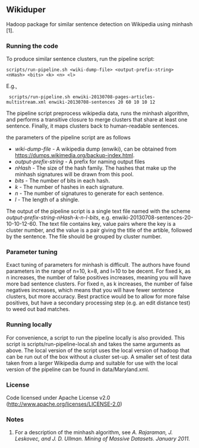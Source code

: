 ## Wikiduper ##

Hadoop package for similar sentence detection on Wikipedia using minhash [1].


### Running the code ###

To produce similar sentence clusters, run the pipeline script:

    scripts/run-pipeline.sh <wiki-dump-file> <output-prefix-string> <nHash> <bits> <k> <n> <l>

E.g.,

     scripts/run-pipeline.sh enwiki-20130708-pages-articles-multistream.xml enwiki-20130708-sentences 20 60 10 10 12


The pipeline script preprocess wikipedia data, runs the minhash algorithm, and performs a transitive closure to merge clusters that share at least one sentence. Finally, it maps clusters back to human-readable sentences.

the parameters of the pipeline script are as follows
* *wiki-dump-file* - A wikipedia dump (enwiki), can be obtained from https://dumps.wikimedia.org/backup-index.html.
* *output-prefix-string* - A prefix for naming output files
* *nHash* - The size of the hash family. The hashes that make up the minhash signatures will be drawn from this pool.
* *bits* - The number of bits in each hash.
* *k* - The number of hashes in each signature.
* *n* - The number of signatures to generate for each sentence.
* *l* - The length of a shingle.

The output of the pipeline script is a single text file named with the scheme  *output-prefix-string-nHash-k-n-l-bits*, e.g. enwiki-20130708-sentences-20-10-10-12-60. The text file contains key, value pairs where the key is a cluster number, and the value is a pair giving the title of the artible, followed by the sentence. The file should be grouped by cluster number.

### Parameter tuning ###

Exact tuning of parameters for minhash is difficult. The authors have found parameters in the range of n=10, k=8, and l=10 to be decent. For fixed k, as n increases, the number of false positives increases, meaning you will have more bad sentence clusters. For fixed n, as k increases, the number of false negatives increases, which means that you will have fewer sentence clusters, but more accuracy. Best practice would be to allow for more false positives, but have a secondary processing step (e.g. an edit distance test) to weed out bad matches.

### Running locally ###

For convenience, a script to run the pipeline locally is also provided. This script is scripts/run-pipeline-local.sh and takes the same arguments as above. The local version of the script uses the local version of hadoop that can be run out of the box without a cluster set-up. A smaller set of test data taken from a larger Wikipedia dump and suitable for use with the local version of the pipeline  can be found in data/Maryland.xml.

### License ###

Code licensed under Apache License v2.0 (http://www.apache.org/licenses/LICENSE-2.0)

### Notes ###

1) For a description of the minhash algorithm, see *A. Rajaraman, J. Leskovec, and J. D. Ullman. Mining of Massive Datasets. January 2011.*


